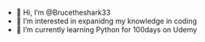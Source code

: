 - 👋 Hi, I’m @Brucetheshark33
- 👀 I’m interested in expanidng my knowledge in coding
- 🌱 I’m currently learning Python for 100days on Udemy
  
<!---
Brucetheshark33/Brucetheshark33 is a ✨ special ✨ repository because its `README.md` (this file) appears on your GitHub profile.
You can click the Preview link to take a look at your changes.
--->

